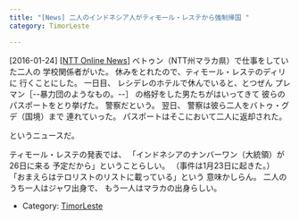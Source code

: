 ```yaml
---
title: "[News] 二人のインドネシア人がティモール・レステから強制帰国 "
category: TimorLeste

---
```


[2016-01-24] [[NTT Online News]](http://www.nttonlinenews.co/sports/item/1909)  ベトゥン（NTT州マラカ県）で仕事をしていた二人の
学校関係者がいた。
休みをとれたので、ティモール・レステのディリに
行くことにした。
一日目、
レシデレのホテルで休んでいると、とつぜん
プレマン［--暴力団のようなもの。--］
の格好をした男たちがはいってきて
彼らのパスポートをとり挙げた。
警察だという。
翌日、
警察は彼ら二人をバトゥ・グデ（国境）まで
連れていった。
パスポートはそこにおいて二人に返却された。

 というニュースだ。
<!--more-->

 ティモール・レステの発表では、
「インドネシアのナンバーワン（大統領）が26日に来る
予定だから」ということらしい。
（事件は1月23日に起きた。）
「おまえらはテロリストのリストに載っている」という
意味かしらん。
二人のうち一人はジャワ出身で、
もう一人はマラカの出身らしい。

- Category: [TimorLeste](/categories.html#TimorLeste)

